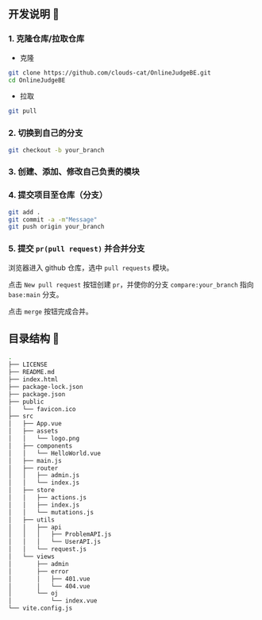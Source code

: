 ## 开发说明 :rocket:

### 1. 克隆仓库/拉取仓库

+ 克隆

```bash
git clone https://github.com/clouds-cat/OnlineJudgeBE.git
cd OnlineJudgeBE
```

+ 拉取

```bash
git pull
```

### 2. 切换到自己的分支

```bash
git checkout -b your_branch
```

### 3. 创建、添加、修改自己负责的模块

### 4. 提交项目至仓库（分支）

```bash
git add .
git commit -a -m"Message"
git push origin your_branch
```

### 5. 提交 `pr(pull request)` 并合并分支

浏览器进入 github 仓库，选中 `pull requests` 模块。

点击 `New pull request` 按钮创建 `pr`，并使你的分支 `compare:your_branch` 指向 `base:main` 分支。

点击 `merge` 按钮完成合并。

## 目录结构 :evergreen_tree:

```bash
.
├── LICENSE
├── README.md
├── index.html
├── package-lock.json
├── package.json
├── public
│   └── favicon.ico
├── src
│   ├── App.vue
│   ├── assets
│   │   └── logo.png
│   ├── components
│   │   └── HelloWorld.vue
│   ├── main.js
│   ├── router
│   │   ├── admin.js
│   │   └── index.js
│   ├── store
│   │   ├── actions.js
│   │   ├── index.js
│   │   └── mutations.js
│   ├── utils
│   │   ├── api
│   │   │   ├── ProblemAPI.js
│   │   │   └── UserAPI.js
│   │   └── request.js
│   └── views
│       ├── admin
│       ├── error
│       │   ├── 401.vue
│       │   └── 404.vue
│       └── oj
│           └── index.vue
└── vite.config.js
```

